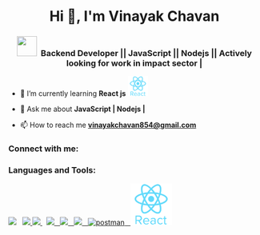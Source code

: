 <h1 align="center">Hi 👋, I'm Vinayak Chavan</h1>
<h3 align="center"><img src="https://img.icons8.com/cotton/64/000000/laptop-coding.png" width="40" height="40" />&nbsp Backend Developer || JavaScript || Nodejs || Actively looking for work in impact sector |</h3>

- 🌱 I’m currently learning **React js**  <img src="https://raw.githubusercontent.com/devicons/devicon/master/icons/react/react-original-wordmark.svg" alt="react" width="40" height="40" /> </a> </p>

- 💬 Ask me about **JavaScript | Nodejs |**

- 📫 How to reach me **vinayakchavan854@gmail.com**

<h3 align="left">Connect with me:</h3>
<p align="left">
</p>

<h3 align="left">Languages and Tools:</h3>
<p align="left"> <img src="https://img.icons8.com/color/96/000000/git.png"/> &nbsp </a> 
<a href="https://developer.mozilla.org/en-US/docs/Web/JavaScript" target="_blank" rel="javascript"><img src="https://img.icons8.com/color/96/000000/javascript--v1.png"/> </a> 
<a href="https://www.linux.org/" target="_blank" rel="linux"> <img src="https://img.icons8.com/color/96/000000/linux--v1.png"/>
  </a> &nbsp <a href="https://www.mongodb.com/" target="_blank" rel="mongodb"> <img src="https://img.icons8.com/color/96/000000/mongodb.png"/>  &nbsp 
  </a> <a href="https://www.mysql.com/" target="_blank" rel="mysql"> <img src="https://img.icons8.com/color/96/000000/mysql-logo.png"/> &nbsp
 </a> <a href="https://nodejs.org" target="_blank" rel="node"><img src="https://img.icons8.com/color/96/000000/nodejs.png"/> &nbsp 
  </a> <a href="https://postman.com" target="_blank" rel="noreferrer"> <img src="https://www.vectorlogo.zone/logos/getpostman/getpostman-icon.svg" alt="postman" width="83" height="83"/> &nbsp
  </a> <a href="https://reactjs.org/" target="_blank" rel="noreferrer"> <img src="https://raw.githubusercontent.com/devicons/devicon/master/icons/react/react-original-wordmark.svg" alt="react" width="83" height="83"/> </a> </p>

